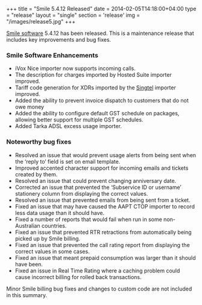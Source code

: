 +++
title = "Smile 5.4.12 Released"
date = 2014-02-05T14:18:00+04:00
type = "release"
layout = "single"
section = 'release'
img = "/images/release5.jpg"
+++

<p><a href="/solutions/smile/">Smile software</a> 5.4.12 has been released. This is a maintenance release that includes key improvements and bug fixes.</p>
<h3>Smile Software&nbsp;Enhancements</h3>
<ul>
<li>iVox Nice importer now supports incoming calls.</li>
<li>The description for charges imported by Hosted Suite importer improved.</li>
<li>Tariff code generation for XDRs imported by the <a href="https://www.singtel.com" target="_blank" rel="noopener noreferrer">Singtel</a> importer improved.</li>
<li>Added the ability to prevent invoice dispatch to customers that do not owe money</li>
<li>Added the ability to configure default GST schedule on packages, allowing better support for multiple GST schedules.</li>
<li>Added Tarka ADSL excess usage importer.</li>
</ul>
<h3>Noteworthy bug fixes</h3>
<ul>
<li>Resolved an issue that would prevent usage alerts from being sent when the ‘reply to’ field is set on email template.</li>
<li>Improved accented character support for incoming emails and tickets created by them.</li>
<li>Resolved an issue that could prevent changing anniversary date.</li>
<li>Corrected an issue that prevented the ‘Subservice ID or username’ stationery column from displaying the correct values.</li>
<li>Resolved an issue that prevented emails from being sent from a ticket.</li>
<li>Fixed an issue that may have caused the AAPT CTOP importer to record less data usage than it should have.</li>
<li>Fixed a number of reports that would fail when run in some non-Australian countries.</li>
<li>Fixed an issue that prevented RTR retractions from automatically being picked up by Smile billing.</li>
<li>Fixed an issue that prevented the call rating report from displaying the correct values in some cases.</li>
<li>Fixed an issue that meant prepaid consumption was larger than it should have been.</li>
<li>Fixed an issue in Real Time Rating where a caching problem could cause incorrect billing for rolled back transactions.</li>
</ul>
<p>Minor Smile billing bug fixes and changes to custom code are not included in this summary.</p>
